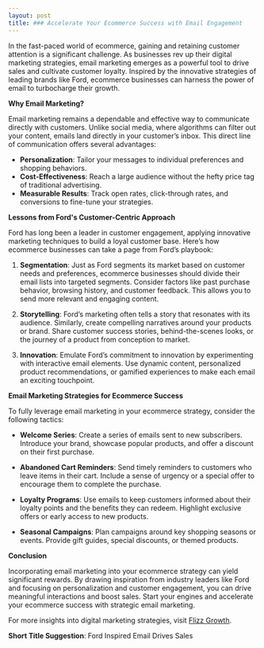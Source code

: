 ```yaml
---
layout: post
title: ### Accelerate Your Ecommerce Success with Email Engagement
---
```



In the fast-paced world of ecommerce, gaining and retaining customer attention is a significant challenge. As businesses rev up their digital marketing strategies, email marketing emerges as a powerful tool to drive sales and cultivate customer loyalty. Inspired by the innovative strategies of leading brands like Ford, ecommerce businesses can harness the power of email to turbocharge their growth.

**Why Email Marketing?**

Email marketing remains a dependable and effective way to communicate directly with customers. Unlike social media, where algorithms can filter out your content, emails land directly in your customer’s inbox. This direct line of communication offers several advantages:

- **Personalization**: Tailor your messages to individual preferences and shopping behaviors.
- **Cost-Effectiveness**: Reach a large audience without the hefty price tag of traditional advertising.
- **Measurable Results**: Track open rates, click-through rates, and conversions to fine-tune your strategies.

**Lessons from Ford's Customer-Centric Approach**

Ford has long been a leader in customer engagement, applying innovative marketing techniques to build a loyal customer base. Here’s how ecommerce businesses can take a page from Ford’s playbook:

1. **Segmentation**: Just as Ford segments its market based on customer needs and preferences, ecommerce businesses should divide their email lists into targeted segments. Consider factors like past purchase behavior, browsing history, and customer feedback. This allows you to send more relevant and engaging content.

2. **Storytelling**: Ford’s marketing often tells a story that resonates with its audience. Similarly, create compelling narratives around your products or brand. Share customer success stories, behind-the-scenes looks, or the journey of a product from conception to market.

3. **Innovation**: Emulate Ford’s commitment to innovation by experimenting with interactive email elements. Use dynamic content, personalized product recommendations, or gamified experiences to make each email an exciting touchpoint.

**Email Marketing Strategies for Ecommerce Success**

To fully leverage email marketing in your ecommerce strategy, consider the following tactics:

- **Welcome Series**: Create a series of emails sent to new subscribers. Introduce your brand, showcase popular products, and offer a discount on their first purchase.

- **Abandoned Cart Reminders**: Send timely reminders to customers who leave items in their cart. Include a sense of urgency or a special offer to encourage them to complete the purchase.

- **Loyalty Programs**: Use emails to keep customers informed about their loyalty points and the benefits they can redeem. Highlight exclusive offers or early access to new products.

- **Seasonal Campaigns**: Plan campaigns around key shopping seasons or events. Provide gift guides, special discounts, or themed products.

**Conclusion**

Incorporating email marketing into your ecommerce strategy can yield significant rewards. By drawing inspiration from industry leaders like Ford and focusing on personalization and customer engagement, you can drive meaningful interactions and boost sales. Start your engines and accelerate your ecommerce success with strategic email marketing.

For more insights into digital marketing strategies, visit [Flizz Growth](https://flizzgrowth.com).

**Short Title Suggestion**: Ford Inspired Email Drives Sales